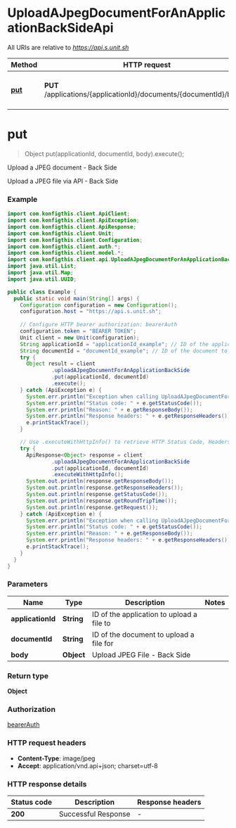 # UploadAJpegDocumentForAnApplicationBackSideApi

All URIs are relative to *https://api.s.unit.sh*

| Method | HTTP request | Description |
|------------- | ------------- | -------------|
| [**put**](UploadAJpegDocumentForAnApplicationBackSideApi.md#put) | **PUT** /applications/{applicationId}/documents/{documentId}/back/? | Upload a JPEG document - Back Side |


<a name="put"></a>
# **put**
> Object put(applicationId, documentId, body).execute();

Upload a JPEG document - Back Side

Upload a JPEG file via API - Back Side

### Example
```java
import com.konfigthis.client.ApiClient;
import com.konfigthis.client.ApiException;
import com.konfigthis.client.ApiResponse;
import com.konfigthis.client.Unit;
import com.konfigthis.client.Configuration;
import com.konfigthis.client.auth.*;
import com.konfigthis.client.model.*;
import com.konfigthis.client.api.UploadAJpegDocumentForAnApplicationBackSideApi;
import java.util.List;
import java.util.Map;
import java.util.UUID;

public class Example {
  public static void main(String[] args) {
    Configuration configuration = new Configuration();
    configuration.host = "https://api.s.unit.sh";
    
    // Configure HTTP bearer authorization: bearerAuth
    configuration.token = "BEARER TOKEN";
    Unit client = new Unit(configuration);
    String applicationId = "applicationId_example"; // ID of the application to upload a file to
    String documentId = "documentId_example"; // ID of the document to upload a file for
    try {
      Object result = client
              .uploadAJpegDocumentForAnApplicationBackSide
              .put(applicationId, documentId)
              .execute();
    } catch (ApiException e) {
      System.err.println("Exception when calling UploadAJpegDocumentForAnApplicationBackSideApi#put");
      System.err.println("Status code: " + e.getStatusCode());
      System.err.println("Reason: " + e.getResponseBody());
      System.err.println("Response headers: " + e.getResponseHeaders());
      e.printStackTrace();
    }

    // Use .executeWithHttpInfo() to retrieve HTTP Status Code, Headers and Request
    try {
      ApiResponse<Object> response = client
              .uploadAJpegDocumentForAnApplicationBackSide
              .put(applicationId, documentId)
              .executeWithHttpInfo();
      System.out.println(response.getResponseBody());
      System.out.println(response.getResponseHeaders());
      System.out.println(response.getStatusCode());
      System.out.println(response.getRoundTripTime());
      System.out.println(response.getRequest());
    } catch (ApiException e) {
      System.err.println("Exception when calling UploadAJpegDocumentForAnApplicationBackSideApi#put");
      System.err.println("Status code: " + e.getStatusCode());
      System.err.println("Reason: " + e.getResponseBody());
      System.err.println("Response headers: " + e.getResponseHeaders());
      e.printStackTrace();
    }
  }
}

```

### Parameters

| Name | Type | Description  | Notes |
|------------- | ------------- | ------------- | -------------|
| **applicationId** | **String**| ID of the application to upload a file to | |
| **documentId** | **String**| ID of the document to upload a file for | |
| **body** | **Object**| Upload JPEG File - Back Side | |

### Return type

**Object**

### Authorization

[bearerAuth](../README.md#bearerAuth)

### HTTP request headers

 - **Content-Type**: image/jpeg
 - **Accept**: application/vnd.api+json; charset=utf-8

### HTTP response details
| Status code | Description | Response headers |
|-------------|-------------|------------------|
| **200** | Successful Response |  -  |

